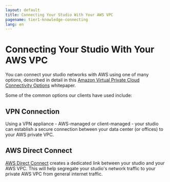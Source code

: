 ```yaml
---
layout: default
title: Connecting Your Studio With Your AWS VPC
pagename: tier1-knowledge-connecting
lang: en
---
```


# Connecting Your Studio With Your AWS VPC

You can connect your studio networks with AWS using one of many options, described in detail in this [Amazon Virtual Private Cloud Connectivity Options](https://docs.aws.amazon.com/whitepapers/latest/aws-vpc-connectivity-options/network-to-amazon-vpc-connectivity-options.html) whitepaper.

Some of the common options our clients have used include:

## VPN Connection

Using a VPN appliance - AWS-managed or client-managed - your studio can establish a secure connection between your data center (or offices) to your AWS private VPC.


## AWS Direct Connect

[AWS Direct Connect](./direct_connect.md) creates a dedicated link between your studio and your AWS VPC. This will help segregate your studio's network traffic to your private AWS VPC from general internet traffic.

